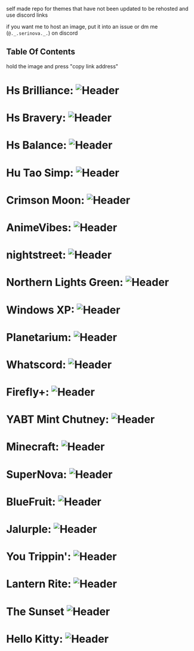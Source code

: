 self made repo for themes that have not been updated to be rehosted and use discord links

if you want me to host an image, put it into an issue or dm me (`@._.serinova._.`) on discord


## Table Of Contents
hold the image and press "copy link address"
# Hs Brilliance: ![Header](https://github.com/OasisVee/wallpapers/raw/main/131_Sem_Titulo_20231227171708.png)
# Hs Bravery: ![Header](https://github.com/OasisVee/wallpapers/raw/main/132_Sem_Titulo_20231227173648.png)
# Hs Balance: ![Header](https://github.com/OasisVee/wallpapers/raw/main/134_Sem_Titulo_20231227175514.png)
# Hu Tao Simp: ![Header](https://github.com/OasisVee/wallpapers/raw/main/1618529928174232542.jpg)
# Crimson Moon: ![Header](https://github.com/OasisVee/wallpapers/raw/main/1686790640350.jpg)
# AnimeVibes: ![Header](https://github.com/OasisVee/wallpapers/raw/main/20211012_170839.gif)
# nightstreet: ![Header](https://github.com/OasisVee/wallpapers/raw/main/4d8d3dc80bace9161a30621ac7b43f87.jpg)
# Northern Lights Green: ![Header](https://github.com/OasisVee/wallpapers/raw/main/545186.jpg)
# Windows XP: ![Header](https://github.com/OasisVee/wallpapers/raw/main/67168c4fa7c2fdaa85c7db830fd5daa168c52706.jpg)
# Planetarium: ![Header](https://github.com/OasisVee/wallpapers/raw/main/IMG_20230715_011416.jpg)
# Whatscord: ![Header](https://github.com/OasisVee/wallpapers/raw/main/LargerWhatscordGreen.gif)
# Firefly+: ![Header](https://github.com/OasisVee/wallpapers/raw/main/Minimalist-Wallpaper-Background-1-1.jpg)
# YABT Mint Chutney: ![Header](https://github.com/OasisVee/wallpapers/raw/main/MintChutney.png)
# Minecraft: ![Header](https://github.com/OasisVee/wallpapers/raw/main/Screenshot_20210909-210231.png)
# SuperNova: ![Header](https://github.com/OasisVee/wallpapers/raw/main/Untitled6_20230420011515.png)
# BlueFruit: ![Header](https://github.com/OasisVee/wallpapers/raw/main/bluefruit.png)
# Jalurple: ![Header](https://github.com/OasisVee/wallpapers/raw/main/ezgif-4-bb4746dc21.gif)
# You Trippin': ![Header](https://github.com/OasisVee/wallpapers/raw/main/giphy.gif)
# Lantern Rite: ![Header](https://github.com/OasisVee/wallpapers/raw/main/shaoying-neo-8.jpg)
# The Sunset ![Header](https://github.com/OasisVee/wallpapers/raw/main/sunset.png)
# Hello Kitty: ![Header](https://github.com/OasisVee/wallpapers/raw/main/thumb-1920-221937.jpg)
